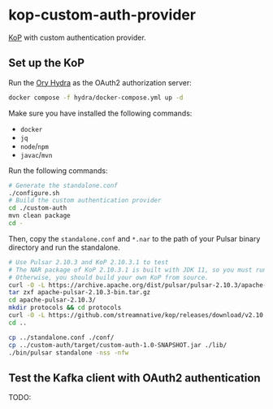 # kop-custom-auth-provider

[KoP](https://github.com/streamnative/kop) with custom authentication provider.

## Set up the KoP

Run the [Ory Hydra](https://www.ory.sh/hydra/) as the OAuth2 authorization server:

```bash
docker compose -f hydra/docker-compose.yml up -d
```

Make sure you have installed the following commands:
- `docker`
- `jq`
- `node`/`npm`
- `javac`/`mvn`

Run the following commands:

```bash
# Generate the standalone.conf
./configure.sh
# Build the custom authentication provider
cd ./custom-auth
mvn clean package
cd -
```

Then, copy the `standalone.conf` and `*.nar` to the path of your Pulsar binary directory and run the standalone.

```bash
# Use Pulsar 2.10.3 and KoP 2.10.3.1 to test
# The NAR package of KoP 2.10.3.1 is built with JDK 11, so you must run it in JRE 11 or higher.
# Otherwise, you should build your own KoP from source.
curl -O -L https://archive.apache.org/dist/pulsar/pulsar-2.10.3/apache-pulsar-2.10.3-bin.tar.gz
tar zxf apache-pulsar-2.10.3-bin.tar.gz
cd apache-pulsar-2.10.3/
mkdir protocols && cd protocols
curl -O -L https://github.com/streamnative/kop/releases/download/v2.10.3.1/pulsar-protocol-handler-kafka-2.10.3.1.nar
cd ..

cp ../standalone.conf ./conf/
cp ../custom-auth/target/custom-auth-1.0-SNAPSHOT.jar ./lib/
./bin/pulsar standalone -nss -nfw
```

## Test the Kafka client with OAuth2 authentication

TODO:
